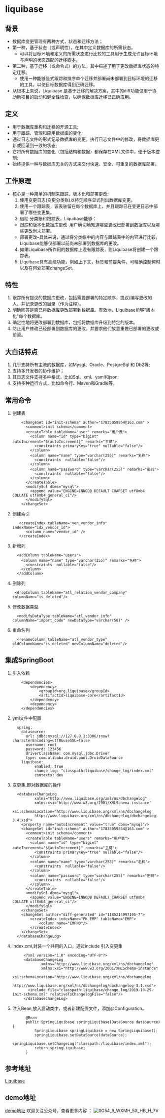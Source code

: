 # liquibase
## 背景
 - 数据库变更管理有两种方式，状态和迁移方法；
 - 第一种，基于状态（或声明性），在其中定义数据库的所需状态。
   - 可以将目标环境和定义的所需状态进行比较的工具用于生成允许目标环境与声明的状态匹配的迁移脚本。
 - 第二种，基于迁移（或命令式）的方法，其中描述了用于更改数据库状态的特定迁移。   
   - 使用一种能够显式跟踪和排序单个迁移并部署尚未部署到目标环境的迁移的工具，以使目标数据库得到正确迁移。
 - 从根本上来说，Liquibase 是基于迁移的解决方案，其中的diff功能仅用于协助新项目的启动和健全性检查，以确保数据库迁移已正确应用。
## 定义   
 - 用于数据库重构和迁移的开源工具;
 - 用于跟踪、管理和应用数据库的变化;
 - 通过日志文件的形式记录数据库的变更，执行日志文件中的修改，将数据库更新或回滚到一致的状态;
 - 它将所有数据库的变化（包括结构和数据）都保存在XML文件中，便于版本控制;
 - 始终提供一种与数据库无关的方式来交付快速、安全、可重复的数据库部署。      
## 工作原理
 - 核心是一种简单的机制来跟踪、版本化和部署更改:
   1. 使用变更日志(变更分类账)以特定顺序显式列出数据库变更。
   2. 使用一个跟踪表，该表驻留在每个数据库上，并且跟踪已在变更日志中部署了哪些变更集。
   3. 借助 分类账和跟踪表，Liquibase能够：   
    - 跟踪和版本化数据库更改–用户确切地知道哪些更改已部署到数据库以及哪些更改尚未部署。
    - 部署更改–具体来说，通过将分类帐中的内容与跟踪表中的内容进行比较，Liquibase能够仅部署以前尚未部署到数据库的更改。
   4. 如果Liquibase所作用的数据库上没有跟踪表，则Liquibase将创建一个跟踪表。
   5. Liquibase具有高级功能，例如上下文，标签和前提条件，可精确控制何时以及在何处部署changeSet。
## 特性
 1. 跟踪所有提议的数据库更改，包括需要部署的特定顺序，提议/编写更改的人，并记录更改的目录（作为注释）。
 2. 明确回答是否已将数据库更改部署到数据库。有效地，Liquibase能够"版本化"每个数据库。  
 3. 确定性地将更改部署到数据库，包括将数据库升级到特定的版本。
 4. 防止用户修改已经部署到数据库的更改，并要求他们故意重做已部署的更改或前滚。
## 大白话特点
 1. 几乎支持所有主流的数据库，如Mysql、Oracle、PostgreSql 和 Db2等;
 2. 支持多开发者的协作维护；
 3. 其日志文件支持多种格式，比如Sql、xml、yaml和json;
 4. 支持多种运行方式，比如命令行、Maven和Gradle等。
## 常用命令
1. 创建表
     ```
         <changeSet id="init-schema" author="17835059864@163.com" >
           <comment>init schema</comment>
           <createTable tableName="user" remarks="用户表">
             <column name="id" type="bigint" autoIncrement="${autoIncrement}" remarks="主键">
               <constraints primaryKey="true" nullable="false"/>
             </column>
             <column name="name" type="varchar(255)" remarks="名称">
               <constraints  nullable="false"/>
             </column>
             <column name="password" type="varchar(255)" remarks="密码">
               <constraints  nullable="false"/>
             </column>
           </createTable>
           <modifySql dbms="mysql">
             <append value="ENGINE=INNODB DEFAULT CHARSET utf8mb4 COLLATE utf8mb4_general_ci"/>
           </modifySql>
         </changeSet>
     ```          
2. 创建索引
     ```
        <createIndex tableName="ven_vendor_info" indexName="idx_vendor_id">
           <column name="vendor_id" />
        </createIndex>  
     ```
3. 新增列
     ```
       <addColumn tableName="users">
         <column name="name" type="varchar(255)" remarks="名称">
           <constraints  nullable="false"/>
         </column>
       </addColumn>
     ```
4. 删除列
     ```
      <dropColumn tableName="atl_relation_vendor_company" columnName="is_deleted"/>
     ```
5. 修改数据类型
     ```
       <modifyDataType tableName="atl_vendor_info" columnName="import_code" newDataType="varchar(50)" />
     ```
6. 重命名列
     ```
       <renameColumn tableName="atl_vendor_type" oldColumnName="is_deleted" newColumnName="deleted"/>
     ```
## 集成SpringBoot
1. 引入依赖
   ```
       <dependencies>
           <dependency>
               <groupId>org.liquibase</groupId>
               <artifactId>liquibase-core</artifactId>
           </dependency>
           <dependency>
       </dependencies>
   ```
2. yml文件中配置
   ```
     spring:
       datasource:
         url: jdbc:mysql://127.0.0.1:3306/snow?characterEncoding=utf8&useSSL=false
         username: root
         password: 123456
         driverClassName: com.mysql.jdbc.Driver
         type: com.alibaba.druid.pool.DruidDataSource
       liquibase:
             enabled: true
             change-log: "classpath:liquibase/change_log/index.xml"
             contexts: dev
   ```
3. 变更集,即对数据库的操作
   ```
     <databaseChangeLog
             xmlns="http://www.liquibase.org/xml/ns/dbchangelog"
             xmlns:xsi="http://www.w3.org/2001/XMLSchema-instance"
             xsi:schemaLocation="http://www.liquibase.org/xml/ns/dbchangelog
             http://www.liquibase.org/xml/ns/dbchangelog/dbchangelog-3.4.xsd">
       <property name="autoIncrement" value="true" dbms="mysql"/>
       <changeSet id="init-schema" author="17835059864@163.com" >
         <comment>init schema</comment>
         <createTable tableName="users" remarks="用户表">
           <column name="id" type="bigint" autoIncrement="${autoIncrement}" remarks="主键">
             <constraints primaryKey="true" nullable="false"/>
           </column>
           <column name="name" type="varchar(255)" remarks="名称">
             <constraints  nullable="false"/>
           </column>
           <column name="password" type="varchar(255)" remarks="密码">
             <constraints  nullable="false"/>
           </column>
         </createTable>
         <modifySql dbms="mysql">
           <append value="ENGINE=INNODB DEFAULT CHARSET utf8mb4 COLLATE utf8mb4_general_ci"/>
         </modifySql>
       </changeSet>
       <changeSet author="diff-generated" id="1185214997195-7">
           <createIndex indexName="PK_EMP" tableName="EMP">
               <column name="EMPNO"/>
           </createIndex>
       </changeSet>
     </databaseChangeLog>
   ```
4. index.xml,封装一个共用的入口，通过include 引入变更集
   ```
        <?xml version="1.0" encoding="UTF-8"?>
        <databaseChangeLog
                xmlns="http://www.liquibase.org/xml/ns/dbchangelog"
                xmlns:xsi="http://www.w3.org/2001/XMLSchema-instance"
                xsi:schemaLocation="http://www.liquibase.org/xml/ns/dbchangelog
                 http://www.liquibase.org/xml/ns/dbchangelog/dbchangelog-3.1.xsd">
          <include file="classpath:liquibase/change_log/2019-10-29-init-schema.xml" relativeToChangelogFile="false"/>
        </databaseChangeLog>
   ```
5. 注入Bean,放入启动类中，或者新建配置文件，添加@Configuration。
   ```
         @Bean
         public SpringLiquibase springLiquibase(DataSource dataSource) {
             SpringLiquibase springLiquibase = new SpringLiquibase();
             springLiquibase.setDataSource(dataSource);
             springLiquibase.setChangeLog("classpath:/liquibase/index.xml");
             return springLiquibase;
         }
   ```
## 参考地址
  [Liquibase](http://www.liquibase.org/documentation/generating_changelogs.html)
  ## demo地址
  [demo地址](https://github.com/florarose/com.merry.tool/tree/master/SpringBoot-Liquibase)
  欢迎关注公众号，查看更多内容 ： 
  ![XG54_9_WXMH_5X_HB_H_7V](https://yqfile.alicdn.com/17479bd1026b3d93f5718893256adf7d6d164e5d.png)